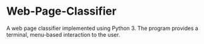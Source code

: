 # Web-Page-Classifier
A web page classifier implemented using Python 3. The program provides a terminal, menu-based interaction to the user.
